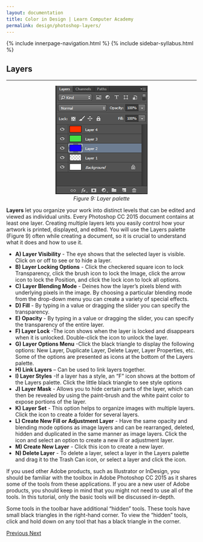 ```yaml
---
layout: documentation
title: Color in Design | Learn Computer Academy
permalink: design/photoshop-layers/
---
```

<div class="loader">
{% include innerpage-navigation.html %}
{% include sidebar-syllabus.html %}
 <div class="page-content">
  <div class="content-wrapper">
   <div class="row">
    <div class="col-md-9 content">
     <!-- Your content goes started here -->
     <div class="doc-content">
      <h2>Layers</h2>
      <hr>
      <div class="row">
       <div class="col-md-2">
        <div class="img-block" style="text-align: center;">
         <img src="{{ site.baseurl }}/../assets/img/layers-img.png" alt="Color Boxes and Modes" class="img-fluid">
         <span style="display: block;">
          <i>Figure 9: Layer palette</i>
         </span>
        </div>
       </div>
       <div class="col-md-10">
        <div class="text-block">
         <p>
          <b>Layers</b> let you organize your work into distinct levels that can be edited and viewed as individual units. Every Photoshop CC 2015 document contains at least one layer. Creating multiple layers lets you easily control how your artwork is printed, displayed, and edited. You will use the Layers palette (Figure 9) often while creating a document, so it is crucial to understand what it does and how to use it.
         </p>
         <ul>
          <li>
           <b>A) Layer Visibility</b> - The eye shows that the selected layer is visible. Click on or off to see or to hide a layer.
          </li>
          <li>
           <b>B) Layer Locking Options</b> - Click the checkered square icon to lock Transparency, click the brush icon to lock the Image, click the arrow icon to lock the Position, and click the lock icon to lock all options.
          </li>
          <li>
           <b>C) Layer Blending Mode</b> - Deines how the layer’s pixels blend with underlying pixels in the image. By choosing a particular blending mode from the drop-down menu you can create a variety of special effects.
          </li>
          <li>
           <b>D) Fill</b> - By typing in a value or dragging the slider you can specify the transparency.
          </li>
          <li>
           <b>E) Opacity</b> - By typing in a value or dragging the slider, you can specify the transparency of the entire layer.
          </li>
          <li>
           <b>F) Layer Lock</b> -The icon shows when the layer is locked and disappears when it is unlocked. Double-click the icon to unlock the layer.
          </li>
          <li>
           <b>G) Layer Options Menu</b> -Click the black triangle to display the following options: New Layer, Duplicate Layer, Delete Layer, Layer Properties, etc. Some of the options are presented as icons at the bottom of the Layers palette.
          </li>
          <li>
           <b>H) Link Layers</b> – Can be used to link layers together.
          </li>
          <li>
           <b>I) Layer Styles</b> -If a layer has a style, an “F” icon shows at the bottom of the Layers palette. Click the little black triangle to see style options
          </li>
          <li>
           <b>J) Layer Mask</b> - Allows you to hide certain parts of the layer, which can then be revealed by using the paint-brush and the white paint color to expose portions of the layer.
          </li>
          <li>
           <b>K) Layer Set</b> - This option helps to organize images with multiple layers. Click the icon to create a folder for several layers.
          </li>
          <li>
           <b>L) Create New Fill or Adjustment Layer</b> - Have the same opacity and blending mode options as image layers and can be rearranged, deleted, hidden and duplicated in the same manner as image layers. Click the icon and select an option to create a new ill or adjustment layer.
          </li>
          <li>
           <b>M) Create New Layer</b> - Click this icon to create a new layer.
          </li>
          <li>
           <b>N) Delete Layer</b> - To delete a layer, select a layer in the Layers palette and drag it to the Trash Can icon, or select a layer and click the icon.
          </li>
         </ul>
         <p>If you used other Adobe products, such as Illustrator or InDesign, you should be familiar with the toolbox in Adobe Photoshop CC 2015 as it shares some of the tools from these applications. If you are a new user of Adobe products, you should keep in mind that you might not need to use all of the tools. In this tutorial, only the basic tools will be discussed in-depth.</p>
         <p>Some tools in the toolbar have additional “hidden” tools. These tools have small black triangles in the right-hand corner. To view the “hidden” tools, click and hold down on any tool that has a black triangle in the corner.</p>
        </div>
       </div>
      </div>
     </div>
     <!-- /.Your content goes ends here -->
     <div class="footer-btn d-flex justify-content-between">
      <a href="photoshop-color-boxes" class="btn">
       <i class="fas fa-arrow-circle-left"></i>Previous </a>
      <a href="photoshop-resizing" class="btn">Next <i class="fas fa-arrow-circle-right"></i>
      </a>
     </div>
     <!-- /.End of footer button -->
    </div>
    <!-- Right Sidebar Start--> <?php include '../../includes/right-sidebar-innerpage.php'; ?>
    <!-- Right-Sidebar End -->
   </div>
  </div>

